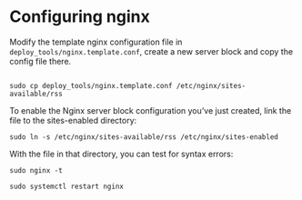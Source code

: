 # Configuring nginx

Modify the template nginx configuration file in `deploy_tools/nginx.template.conf`,
create a new server block and copy the config file there.

```shell

sudo cp deploy_tools/nginx.template.conf /etc/nginx/sites-available/rss
```

To enable the Nginx server block configuration you’ve just created, link the file to the sites-enabled directory:

```shell
sudo ln -s /etc/nginx/sites-available/rss /etc/nginx/sites-enabled
```

With the file in that directory, you can test for syntax errors:

```shell
sudo nginx -t
```

```shell
sudo systemctl restart nginx
```

